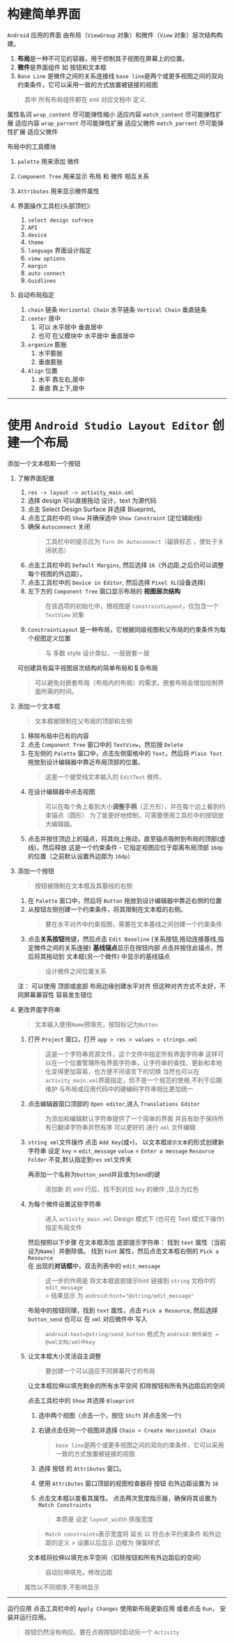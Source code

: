 构建简单界面
==============

`Android` 应用的界面 由布局（`ViewGroup` 对象）和微件（`View` 对象）层次结构构建。

1. **布局**是一种不可见的容器，用于控制其子视图在屏幕上的位置。
2. **微件**是界面组件
    如 按钮和文本框
3. `Base Line` 是微件之间的关系连接线
    `base line`是两个或更多视图之间的双向约束条件，它可以采用一致的方式放置被链接的视图

> 其中 所有布局组件都在 xml 对应文档中 定义.

属性名词
    `wrap_content` 尽可能弹性缩小 适应内容
    `match_content` 尽可能弹性扩展 适应内容
    `wrap_parrent` 尽可能弹性扩展 适应父微件
    `match_parrent` 尽可能弹性扩展 适应父微件

布局中的工具模块

1. `palette` 用来添加 微件
2. `Component Tree` 用来显示 布局 和 微件 相互关系
3. `Attributes` 用来显示微件属性
4. 界面操作工具栏(头部顶栏):
    1. `select design sufrece`
    2. `API`
    3. `device`
    4. `theme`
    5. `language`
    界面设计指定
    6. `view options`
    7. `margin`
    8. `auto connect`
    9. `Guidlines`

5. 自动布局指定
    1. `chain` 链条
        `Horizontal Chain` 水平链条
        `Vertical Chain` 垂直链条
    2. `center` 居中
        1. 可以 水平居中 垂直居中
        2. 也可 在父模块中 水平居中 垂直居中
    3. `organize` 膨胀
        1. 水平膨胀
        2. 垂直膨胀
    4. `Align` 位置
        1. 水平 靠左右,居中
        2. 垂直 靠上下,居中

--------------------

使用 `Android Studio Layout Editor` 创建一个布局
=============================================

添加一个文本框和一个按钮

1. 了解界面配置
    1. `res -> layout -> activity_main.xml`
    2. 选择 design 可以直接拖动 设计，text 为源代码
    3. 点击 Select Design Surface  并选择 Blueprint。
    4. 点击工具栏中的 `Show`   并确保选中 `Show Constraint` (定位辅助线)
    5. 确保 `Autoconnect` 关闭
        > 工具栏中的提示应为 `Turn On Autoconnect`（磁铁标志 ，使处于关闭状态）
    6. 点击工具栏中的 `Default Margins`, 然后选择 `16`（外边距,之后仍可以调整每个视图的外边距）。
    7. 点击工具栏中的 `Device in Editor`,  然后选择 `Pixel XL`(设备选择)
    8. 左下方的 `Component Tree` 窗口显示布局的 **视图层次结构**
        > 在该选项的初始化中，根视图是 `ConstraintLayout`，仅包含一个 `TextView` 对象
    9. `ConstraintLayout` 是一种布局，它根据同级视图和父布局的约束条件为每个视图定义位置
        > 与 多数 style 设计类似，一层嵌套一层

    可创建具有扁平视图层次结构的简单布局和复杂布局
    >可以避免对嵌套布局（布局内的布局）的需求，嵌套布局会增加绘制界面所需的时间。

2. 添加一个文本框
    > 文本框被限制在父布局的顶部和左侧
    1. 移除布局中已有的内容
    2. 点击 `Component Tree` 窗口中的 `TextView`，然后按 `Delete`
    3. 在左侧的 `Palette` 窗口中，点击左侧窗格中的 `Text`，然后将 `Plain Text` 拖放到设计编辑器中靠近布局顶部的位置。
        > 这是一个接受纯文本输入的 `EditText` 微件。
    4. 在设计编辑器中点击视图
        > 可以在每个角上看到大小**调整手柄**（正方形），并在每个边上看到约束锚点（圆形）
        > 为了能更好地控制，可需要使用工具栏中的按钮放大编辑器。
    5. 点击并按住顶边上的锚点，将其向上拖动，直至锚点吸附到布局的顶部(虚线)，然后释放
        这是一个约束条件 - 它指定视图应位于距离布局顶部 `16dp` 的位置（之前默认设置外边距为 `16dp`）

3. 添加一个按钮
    > 按钮被限制在文本框及其基线的右侧
    1. 在 `Palette` 窗口中，然后将 `Button` 拖放到设计编辑器中靠近右侧的位置
    2. 从按钮左侧创建一个约束条件，将其限制在文本框的右侧。
        > 要在水平对齐中约束视图，需要在文本基线之间创建一个约束条件
    3. 点击**关系按钮**微键，然后点击 `Edit Baseline` 
        (关系按钮,拖动连接基线,指定微件之间的关系连接)
        **基线锚点**显示在按钮内部
        点击并按住此锚点，然后将其拖动到 文本框(另一个微件) 中显示的基线锚点
        > 设计微件之间位置关系

    注：
    可以使用 顶部或底部 布局边缘创建水平对齐
    但这种对齐方式不太好，不同屏幕兼容性 容易发生错位

4. 更改界面字符串
    > 文本输入使用`Name`预填充，按钮标记为`Button`

    1. 打开 `Project` 窗口，打开 `app > res > values > strings.xml`
        > 这是一个字符串资源文件，这个文件中指定所有界面字符串
        > 这样可以在一个位置管理所有界面字符串，让字符串的查找、更新和本地化变得更加容易，也方便不同语言下的切换
        > 当然也可以在`activity_main.xml`界面指定，但不是一个规范的使用,不利于后期维护
        > 与布局或应用代码中的硬编码字符串相比更加统一

    2. 点击编辑器窗口顶部的 `Open editor`,进入 `Translations Editor`
        > 为添加和编辑默认字符串提供了一个简单的界面
        > 并且有助于保持所有已翻译字符串井然有序
        > 可以更好的 进行 `xml` 文件编辑
    3. `string xml`文件操作
        点击 `Add Key`(或`+`)，  以文本框`提示文本`的形式创建新字符串
        设定
            `key` = `edit_message`
            `value` = `Enter a message`
            `Resource Folder`   不变,默认指定到`res` `xml`文件夹

        再添加一个名称为`button_send`并且值为`Send`的键
        > 添加新 的 xml 行后，找不到对应 `key` 的微件 ,显示为红色

    4. 为每个微件设置这些字符串
        > 进入 `activity_main.xml` Design 模式下 (也可在 Text 模式下操作) 指定布局文件

        然后按照以下步骤 在文本框添加 底部提示字符串：
            找到 `text` 属性（当前设为`Name`）并删除值。
            找到 `hint` 属性，然后点击文本框右侧的 `Pick a Resource`  
            在 出现的**对话框**中，双击列表中的 `edit_message`
        > 这一步的作用是 将文本框底部提示hint 链接到 `string` 文档中的 `edit_message`  
            > 结果显示 为 `android:hint="@string/edit_message"`

        布局中的按钮同理，找到 `text` 属性，点击 `Pick a Resource`, 然后选择 `button_send`
        也可以 在 `xml` 对应微件中 写入
        > `android:text=@string/send_button`
        > 格式为 `android:微件属性 = @xml文档/xml中key`

    5. 让文本框大小灵活自主调整
        > 要创建一个可以适应不同屏幕尺寸的布局

        让文本框拉伸以填充剩余的所有水平空间
        扣除按钮和所有外边距后的空间

        点击工具栏中的 `Show`  并选择 `Blueprint`

        1. 选中两个视图（点击一个，按住 `Shift` 并点击另一个)
        2. 右键点击任何一个视图并选择 `Chain > Create Horizontal Chain`
            > `base line`是两个或更多视图之间的双向约束条件，它可以采用一致的方式放置被链接的视图
        3. 选择 按钮 的 `Attributes` 窗口。
        4. 使用 `Attributes` 窗口顶部的视图检查器将 按钮 右外边距设置为 `16`

        5. 点击文本框以查看其属性。
            点击两次宽度指示器，确保将其设置为 `Match Constraints`
            > 本质是 设定 `layout_width` 排版宽度
        >  `Match constraints`表示宽度将 延长 以 符合水平约束条件 和外边距的定义
            > 设置以后显示 边框为 弹簧样式

        文本框将拉伸以填充水平空间（扣除按钮和所有外边距后的空间）
        > 自动拉伸填充，修改边距

> 属性以不同顺序,不影响显示

---------------------

运行应用
    点击工具栏中的 `Apply Changes`
    使用新布局更新应用
    或者点击 `Run`，  安装并运行应用。

> 按钮仍然没有响应。要在点按按钮时启动另一个 `Activity`
